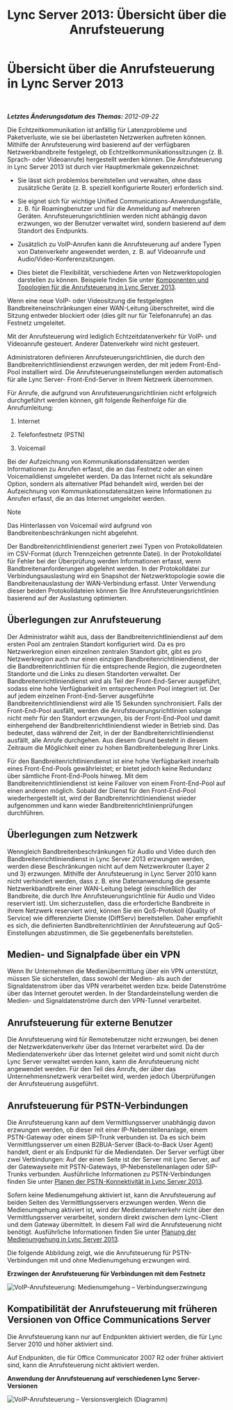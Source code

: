 ﻿---
title: 'Lync Server 2013: Übersicht über die Anrufsteuerung'
TOCTitle: Übersicht über die Anrufsteuerung
ms:assetid: 6fda0195-4c89-4dea-82e8-624f03e3d062
ms:mtpsurl: https://technet.microsoft.com/de-de/library/Gg398529(v=OCS.15)
ms:contentKeyID: 49294359
ms.date: 05/19/2016
mtps_version: v=OCS.15
ms.translationtype: HT
---

# Übersicht über die Anrufsteuerung in Lync Server 2013

 

_**Letztes Änderungsdatum des Themas:** 2012-09-22_

Die Echtzeitkommunikation ist anfällig für Latenzprobleme und Paketverluste, wie sie bei überlasteten Netzwerken auftreten können. Mithilfe der Anrufsteuerung wird basierend auf der verfügbaren Netzwerkbandbreite festgelegt, ob Echtzeitkommunikationssitzungen (z. B. Sprach- oder Videoanrufe) hergestellt werden können. Die Anrufsteuerung in Lync Server 2013 ist durch vier Hauptmerkmale gekennzeichnet:

  - Sie lässt sich problemlos bereitstellen und verwalten, ohne dass zusätzliche Geräte (z. B. speziell konfigurierte Router) erforderlich sind.

  - Sie eignet sich für wichtige Unified Communications-Anwendungsfälle, z. B. für Roamingbenutzer und für die Anmeldung auf mehreren Geräten. Anrufsteuerungsrichtlinien werden nicht abhängig davon erzwungen, wo der Benutzer verwaltet wird, sondern basierend auf dem Standort des Endpunkts.

  - Zusätzlich zu VoIP-Anrufen kann die Anrufsteuerung auf andere Typen von Datenverkehr angewendet werden, z. B. auf Videoanrufe und Audio/Video-Konferenzsitzungen.

  - Dies bietet die Flexibilität, verschiedene Arten von Netzwerktopologien darstellen zu können. Beispiele finden Sie unter [Komponenten und Topologien für die Anrufsteuerung in Lync Server 2013](lync-server-2013-components-and-topologies-for-cac.md).

Wenn eine neue VoIP- oder Videositzung die festgelegten Bandbreiteneinschränkungen einer WAN-Leitung überschreitet, wird die Sitzung entweder blockiert oder (dies gilt nur für Telefonanrufe) an das Festnetz umgeleitet.

Mit der Anrufsteuerung wird lediglich Echtzeitdatenverkehr für VoIP- und Videoanrufe gesteuert. Anderer Datenverkehr wird nicht gesteuert.

Administratoren definieren Anrufsteuerungsrichtlinien, die durch den Bandbreitenrichtliniendienst erzwungen werden, der mit jedem Front-End-Pool installiert wird. Die Anrufsteuerungseinstellungen werden automatisch für alle Lync Server- Front-End-Server in Ihrem Netzwerk übernommen.

Für Anrufe, die aufgrund von Anrufsteuerungsrichtlinien nicht erfolgreich durchgeführt werden können, gilt folgende Reihenfolge für die Anrufumleitung:

1.  Internet

2.  Telefonfestnetz (PSTN)

3.  Voicemail

Bei der Aufzeichnung von Kommunikationsdatensätzen werden Informationen zu Anrufen erfasst, die an das Festnetz oder an einen Voicemaildienst umgeleitet werden. Da das Internet nicht als sekundäre Option, sondern als alternativer Pfad behandelt wird, werden bei der Aufzeichnung von Kommunikationsdatensätzen keine Informationen zu Anrufen erfasst, die an das Internet umgeleitet werden.


> [!NOTE]
> Das Hinterlassen von Voicemail wird aufgrund von Bandbreitenbeschränkungen nicht abgelehnt.



Der Bandbreitenrichtliniendienst generiert zwei Typen von Protokolldateien im CSV-Format (durch Trennzeichen getrennte Datei). In der Protokolldatei für Fehler bei der Überprüfung werden Informationen erfasst, wenn Bandbreitenanforderungen abgelehnt werden. In der Protokolldatei zur Verbindungsauslastung wird ein Snapshot der Netzwerktopologie sowie die Bandbreitenauslastung der WAN-Verbindung erfasst. Unter Verwendung dieser beiden Protokolldateien können Sie Ihre Anrufsteuerungsrichtlinien basierend auf der Auslastung optimierten.

## Überlegungen zur Anrufsteuerung

Der Administrator wählt aus, dass der Bandbreitenrichtliniendienst auf dem ersten Pool am zentralen Standort konfiguriert wird. Da es pro Netzwerkregion einen einzelnen zentralen Standort gibt, gibt es pro Netzwerkregion auch nur einen einzigen Bandbreitenrichtliniendienst, der die Bandbreitenrichtlinien für die entsprechende Region, die zugeordneten Standorte und die Links zu diesen Standorten verwaltet. Der Bandbreitenrichtliniendienst wird als Teil der Front-End-Server ausgeführt, sodass eine hohe Verfügbarkeit im entsprechenden Pool integriert ist. Der auf jedem einzelnen Front-End-Server ausgeführte Bandbreitenrichtliniendienst wird alle 15 Sekunden synchronisiert. Falls der Front-End-Pool ausfällt, werden die Anrufsteuerungsrichtlinien solange nicht mehr für den Standort erzwungen, bis der Front-End-Pool und damit einhergehend der Bandbreitenrichtliniendienst wieder in Betrieb sind. Das bedeutet, dass während der Zeit, in der der Bandbreitenrichtliniendienst ausfällt, alle Anrufe durchgehen. Aus diesem Grund besteht in diesem Zeitraum die Möglichkeit einer zu hohen Bandbreitenbelegung Ihrer Links.

Für den Bandbreitenrichtliniendienst ist eine hohe Verfügbarkeit innerhalb eines Front-End-Pools gewährleistet; er bietet jedoch keine Redundanz über sämtliche Front-End-Pools hinweg. Mit dem Bandbreitenrichtliniendienst ist keine Failover von einem Front-End-Pool auf einen anderen möglich. Sobald der Dienst für den Front-End-Pool wiederhergestellt ist, wird der Bandbreitenrichtliniendienst wieder aufgenommen und kann wieder Bandbreitenrichtlinienprüfungen durchführen.

## Überlegungen zum Netzwerk

Wenngleich Bandbreitenbeschränkungen für Audio und Video durch den Bandbreitenrichtliniendienst in Lync Server 2013 erzwungen werden, werden diese Beschränkungen nicht auf dem Netzwerkrouter (Layer 2 und 3) erzwungen. Mithilfe der Anrufsteuerung in Lync Server 2010 kann nicht verhindert werden, dass z. B. eine Datenanwendung die gesamte Netzwerkbandbreite einer WAN-Leitung belegt (einschließlich der Bandbreite, die durch Ihre Anrufsteuerungsrichtlinie für Audio und Video reserviert ist). Um sicherzustellen, dass die erforderliche Bandbreite in Ihrem Netzwerk reserviert wird, können Sie ein QoS-Protokoll (Quality of Service) wie differenzierte Dienste (DiffServ) bereitstellen. Daher empfiehlt es sich, die definierten Bandbreitenrichtlinien der Anrufsteuerung auf QoS-Einstellungen abzustimmen, die Sie gegebenenfalls bereitstellen.

## Medien- und Signalpfade über ein VPN

Wenn Ihr Unternehmen die Medienübermittlung über ein VPN unterstützt, müssen Sie sicherstellen, dass sowohl der Medien- als auch der Signaldatenstrom über das VPN verarbeitet werden bzw. beide Datenströme über das Internet geroutet werden. In der Standardeinstellung werden die Medien- und Signaldatenströme durch den VPN-Tunnel verarbeitet.

## Anrufsteuerung für externe Benutzer

Die Anrufsteuerung wird für Remotebenutzer nicht erzwungen, bei denen der Netzwerkdatenverkehr über das Internet verarbeitet wird. Da der Mediendatenverkehr über das Internet geleitet wird und somit nicht durch Lync Server verwaltet werden kann, kann die Anrufsteuerung nicht angewendet werden. Für den Teil des Anrufs, der über das Unternehmensnetzwerk verarbeitet wird, werden jedoch Überprüfungen der Anrufsteuerung ausgeführt.

## Anrufsteuerung für PSTN-Verbindungen

Die Anrufsteuerung kann auf dem Vermittlungsserver unabhängig davon erzwungen werden, ob dieser mit einer IP-Nebenstellenanlage, einem PSTN-Gateway oder einem SIP-Trunk verbunden ist. Da es sich beim Vermittlungsserver um einen B2BUA-Server (Back-to-Back User Agent) handelt, dient er als Endpunkt für die Mediendaten. Der Server verfügt über zwei Verbindungen: Auf der einen Seite ist der Server mit Lync Server, auf der Gatewayseite mit PSTN-Gateways, IP-Nebenstellenanlagen oder SIP-Trunks verbunden. Ausführliche Informationen zu PSTN-Verbindungen finden Sie unter [Planen der PSTN-Konnektivität in Lync Server 2013](lync-server-2013-planning-for-pstn-connectivity.md).

Sofern keine Medienumgehung aktiviert ist, kann die Anrufsteuerung auf beiden Seiten des Vermittlungsservers erzwungen werden. Wenn die Medienumgehung aktiviert ist, wird der Mediendatenverkehr nicht über den Vermittlungsserver verarbeitet, sondern direkt zwischen dem Lync-Client und dem Gateway übermittelt. In diesem Fall wird die Anrufsteuerung nicht benötigt. Ausführliche Informationen finden Sie unter [Planung der Medienumgehung in Lync Server 2013](lync-server-2013-planning-for-media-bypass.md).

Die folgende Abbildung zeigt, wie die Anrufsteuerung für PSTN-Verbindungen mit und ohne Medienumgehung erzwungen wird.

**Erzwingen der Anrufsteuerung für Verbindungen mit dem Festnetz**

![VoIP-Anrufsteuerung: Medienumgehung – Verbindungserzwingung](images/Gg398703.4d66d529-0912-4de1-abec-266f54272eb3(OCS.15).jpg "VoIP-Anrufsteuerung: Medienumgehung – Verbindungserzwingung")

## Kompatibilität der Anrufsteuerung mit früheren Versionen von Office Communications Server

Die Anrufsteuerung kann nur auf Endpunkten aktiviert werden, die für Lync Server 2010 und höher aktiviert sind.

Auf Endpunkten, die für Office Communicator 2007 R2 oder früher aktiviert sind, kann die Anrufsteuerung nicht aktiviert werden.

**Anwendung der Anrufsteuerung auf verschiedenen Lync Server-Versionen**

![VoIP-Anrufsteuerung – Versionsvergleich (Diagramm)](images/Gg398529.fdbfee7e-15fc-445b-949d-8d61e61ac350(OCS.15).jpg "VoIP-Anrufsteuerung – Versionsvergleich (Diagramm)")

